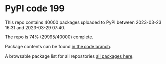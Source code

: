 # PyPI code 199

This repo contains 40000 packages uploaded to PyPI between 
2023-03-23 16:31 and 2023-03-29 07:40.

The repo is 74% (29995/40000) complete.

Package contents can be found [in the code branch](https://github.com/pypi-data/pypi-mirror-199/tree/code/packages).

A browsable package list for all repositories [all packages here](https://pypi-data.github.io/website/repositories/pypi-mirror-199).


